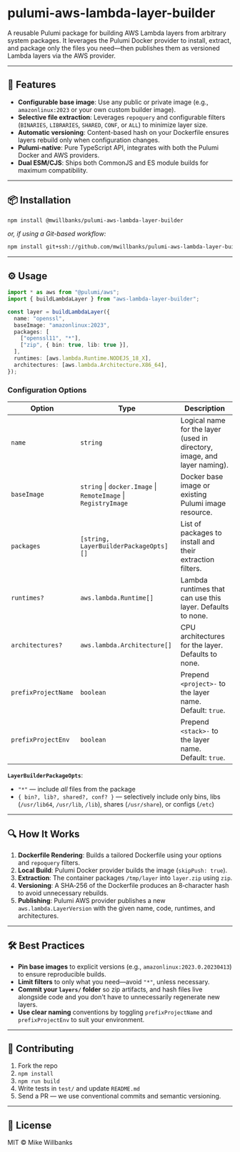 # pulumi-aws-lambda-layer-builder

A reusable Pulumi package for building AWS Lambda layers from arbitrary system packages. It leverages the Pulumi Docker provider to install, extract, and package only the files you need—then publishes them as versioned Lambda layers via the AWS provider.

---

## 🚀 Features

- **Configurable base image**: Use any public or private image (e.g., `amazonlinux:2023` or your own custom builder image).
- **Selective file extraction**: Leverages `repoquery` and configurable filters (`BINARIES`, `LIBRARIES`, `SHARED`, `CONF`, or `ALL`) to minimize layer size.
- **Automatic versioning**: Content-based hash on your Dockerfile ensures layers rebuild only when configuration changes.
- **Pulumi-native**: Pure TypeScript API, integrates with both the Pulumi Docker and AWS providers.
- **Dual ESM/CJS**: Ships both CommonJS and ES module builds for maximum compatibility.

---

## 📦 Installation

```bash
npm install @mwillbanks/pulumi-aws-lambda-layer-builder
```

_or, if using a Git-based workflow:_

```bash
npm install git+ssh://github.com/mwillbanks/pulumi-aws-lambda-layer-builder.git
```

---

## ⚙️ Usage

```ts
import * as aws from "@pulumi/aws";
import { buildLambdaLayer } from "aws-lambda-layer-builder";

const layer = buildLambdaLayer({
  name: "openssl",
  baseImage: "amazonlinux:2023",
  packages: [
    ["openssl11", "*"],
    ["zip", { bin: true, lib: true }],
  ],
  runtimes: [aws.lambda.Runtime.NODEJS_18_X],
  architectures: [aws.lambda.Architecture.X86_64],
});
```

### Configuration Options

| Option             | Type                                                           | Description                                                                 |
| ------------------ | -------------------------------------------------------------- | --------------------------------------------------------------------------- |
| `name`             | `string`                                                       | Logical name for the layer (used in directory, image, and layer naming).   |
| `baseImage`        | `string` &#124; `docker.Image` &#124; `RemoteImage` &#124; `RegistryImage` | Docker base image or existing Pulumi image resource.                       |
| `packages`         | `[string, LayerBuilderPackageOpts][]`                          | List of packages to install and their extraction filters.                   |
| `runtimes?`        | `aws.lambda.Runtime[]`                                         | Lambda runtimes that can use this layer. Defaults to none.                 |
| `architectures?`   | `aws.lambda.Architecture[]`                                    | CPU architectures for the layer. Defaults to none.                         |
| `prefixProjectName`| `boolean`                                                      | Prepend `<project>-` to the layer name. Default: `true`.                   |
| `prefixProjectEnv` | `boolean`                                                      | Prepend `<stack>-` to the layer name. Default: `true`.                     |


**`LayerBuilderPackageOpts`**:

- `"*"` — include _all_ files from the package
- `{ bin?, lib?, shared?, conf? }` — selectively include only bins, libs (`/usr/lib64`, `/usr/lib`, `/lib`), shares (`/usr/share`), or configs (`/etc`)

---

## 🔍 How It Works

1. **Dockerfile Rendering**: Builds a tailored Dockerfile using your options and `repoquery` filters.
2. **Local Build**: Pulumi Docker provider builds the image (`skipPush: true`).
3. **Extraction**: The container packages `/tmp/layer` into `layer.zip` using `zip`.
4. **Versioning**: A SHA‑256 of the Dockerfile produces an 8‑character hash to avoid unnecessary rebuilds.
5. **Publishing**: Pulumi AWS provider publishes a new `aws.lambda.LayerVersion` with the given name, code, runtimes, and architectures.

---

## 🛠️ Best Practices

- **Pin base images** to explicit versions (e.g., `amazonlinux:2023.0.20230413`) to ensure reproducible builds.
- **Limit filters** to only what you need—avoid `"*"`, unless necessary.
- **Commit your `layers/` folder** so zip artifacts, and hash files live alongside code and you don't have to unnecessarily regenerate new layers.
- **Use clear naming** conventions by toggling `prefixProjectName` and `prefixProjectEnv` to suit your environment.

---

## 🤝 Contributing

1. Fork the repo
2. `npm install`
3. `npm run build`
4. Write tests in `test/` and update `README.md`
5. Send a PR — we use conventional commits and semantic versioning.

---

## 📄 License

MIT © Mike Willbanks


